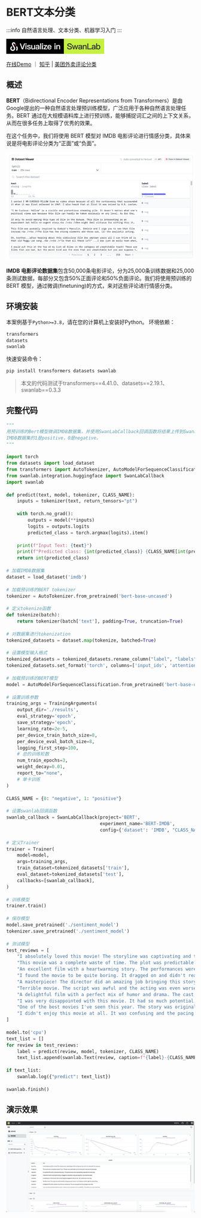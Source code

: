 # BERT文本分类

:::info
自然语言处理、文本分类、机器学习入门
:::

[![](/assets/badge1.svg)](https://swanlab.cn/@ZeyiLin/BERT/charts)

[在线Demo](https://swanlab.cn/@ZeyiLin/BERT/charts) ｜ [知乎](https://zhuanlan.zhihu.com/p/699441531)  | [美团外卖评论分类](https://zhuanlan.zhihu.com/p/701460910)

## 概述


**BERT**（Bidirectional Encoder Representations from Transformers）是由Google提出的一种自然语言处理预训练模型，广泛应用于各种自然语言处理任务。BERT 通过在大规模语料库上进行预训练，能够捕捉词汇之间的上下文关系，从而在很多任务上取得了优秀的效果。

在这个任务中，我们将使用 BERT 模型对 IMDB 电影评论进行情感分类，具体来说是将电影评论分类为“正面”或“负面”。

![IMDB](/assets/example-bert-1.png)

**IMDB 电影评论数据集**包含50,000条电影评论，分为25,000条训练数据和25,000条测试数据，每部分又包含50%正面评论和50%负面评论。我们将使用预训练的 BERT 模型，通过微调(finetuning)的方式，来对这些评论进行情感分类。

## 环境安装

本案例基于`Python>=3.8`，请在您的计算机上安装好Python。 环境依赖：

```txt
transformers
datasets
swanlab
```

快速安装命令：

```bash
pip install transformers datasets swanlab
```

> 本文的代码测试于transformers==4.41.0、datasets==2.19.1、swanlab==0.3.3

## 完整代码

```python
"""
用预训练的Bert模型微调IMDB数据集，并使用SwanLabCallback回调函数将结果上传到SwanLab。
IMDB数据集的1是positive，0是negative。
"""

import torch
from datasets import load_dataset
from transformers import AutoTokenizer, AutoModelForSequenceClassification, Trainer, TrainingArguments
from swanlab.integration.huggingface import SwanLabCallback
import swanlab

def predict(text, model, tokenizer, CLASS_NAME):
    inputs = tokenizer(text, return_tensors="pt")

    with torch.no_grad():
        outputs = model(**inputs)
        logits = outputs.logits
        predicted_class = torch.argmax(logits).item()

    print(f"Input Text: {text}")
    print(f"Predicted class: {int(predicted_class)} {CLASS_NAME[int(predicted_class)]}")
    return int(predicted_class)

# 加载IMDB数据集
dataset = load_dataset('imdb')

# 加载预训练的BERT tokenizer
tokenizer = AutoTokenizer.from_pretrained('bert-base-uncased')

# 定义tokenize函数
def tokenize(batch):
    return tokenizer(batch['text'], padding=True, truncation=True)

# 对数据集进行tokenization
tokenized_datasets = dataset.map(tokenize, batched=True)

# 设置模型输入格式
tokenized_datasets = tokenized_datasets.rename_column("label", "labels")
tokenized_datasets.set_format('torch', columns=['input_ids', 'attention_mask', 'labels'])

# 加载预训练的BERT模型
model = AutoModelForSequenceClassification.from_pretrained('bert-base-uncased', num_labels=2)

# 设置训练参数
training_args = TrainingArguments(
    output_dir='./results',
    eval_strategy='epoch',
    save_strategy='epoch',
    learning_rate=2e-5,
    per_device_train_batch_size=8,
    per_device_eval_batch_size=8,
    logging_first_step=100,
    # 总的训练轮数
    num_train_epochs=3,
    weight_decay=0.01,
    report_to="none",
    # 单卡训练
)

CLASS_NAME = {0: "negative", 1: "positive"}

# 设置swanlab回调函数
swanlab_callback = SwanLabCallback(project='BERT',
                                   experiment_name='BERT-IMDB',
                                   config={'dataset': 'IMDB', "CLASS_NAME": CLASS_NAME})

# 定义Trainer
trainer = Trainer(
    model=model,
    args=training_args,
    train_dataset=tokenized_datasets['train'],
    eval_dataset=tokenized_datasets['test'],
    callbacks=[swanlab_callback],
)

# 训练模型
trainer.train()

# 保存模型
model.save_pretrained('./sentiment_model')
tokenizer.save_pretrained('./sentiment_model')

# 测试模型
test_reviews = [
    "I absolutely loved this movie! The storyline was captivating and the acting was top-notch. A must-watch for everyone.",
    "This movie was a complete waste of time. The plot was predictable and the characters were poorly developed.",
    "An excellent film with a heartwarming story. The performances were outstanding, especially the lead actor.",
    "I found the movie to be quite boring. It dragged on and didn't really go anywhere. Not recommended.",
    "A masterpiece! The director did an amazing job bringing this story to life. The visuals were stunning.",
    "Terrible movie. The script was awful and the acting was even worse. I can't believe I sat through the whole thing.",
    "A delightful film with a perfect mix of humor and drama. The cast was great and the dialogue was witty.",
    "I was very disappointed with this movie. It had so much potential, but it just fell flat. The ending was particularly bad.",
    "One of the best movies I've seen this year. The story was original and the performances were incredibly moving.",
    "I didn't enjoy this movie at all. It was confusing and the pacing was off. Definitely not worth watching."
]

model.to('cpu')
text_list = []
for review in test_reviews:
    label = predict(review, model, tokenizer, CLASS_NAME)
    text_list.append(swanlab.Text(review, caption=f"{label}-{CLASS_NAME[label]}"))

if text_list:
    swanlab.log({"predict": text_list})

swanlab.finish()
```

## 演示效果

![](/assets/example-bert-2.png)